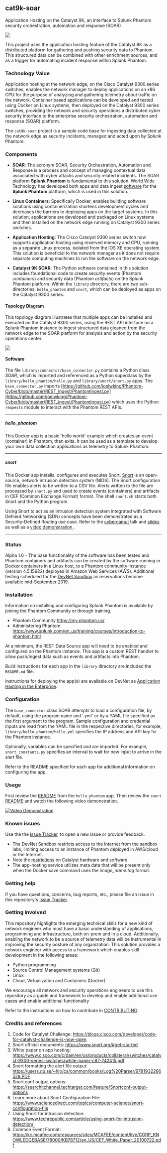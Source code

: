 cat9k-soar
----------
Application Hosting on the Catalyst 9K, an interface to Splunk Phantom security orchestration, automation and response (SOAR)

![](./documentation/images/code_for_catalyst_logo.png)

This project uses the application hosting feature of the Catalyst 9K as a distributed platform for gathering and pushing security data to Phantom. This structured data can be combined with other enrichment sources, and as a trigger for automating incident response within Splunk Phantom.

### Technology Value

Application hosting at the network edge, on the Cisco Catalyst 9300 series switches, enables the network manager to deploy applications on an x86 CPU for the purpose of analyzing and gathering telemetry about traffic on the network. Container based applications can be developed and tested using Docker on Linux systems, then deployed on the Catalyst 9300 series switches, providing the network and security operations a distributed cyber security interface to the enterprise security orchestration, automation and response (SOAR) platform.

The `cat9k-soar` project is a sample code base for ingesting data collected at the network edge as security incidents, managed and acted upon by Splunk Phantom.

### Components

* **SOAR**: The acronym SOAR, Security Orchestration, Automation and Response is a process and concept of managing contextual data associated with cyber attacks and security related incidents. The SOAR platform **Splunk Phantom** is fundamental to this solution. World Wide Technology has developed both apps and data ingest [software](https://github.com/joelwking/Phantom-Cyber) for the **Splunk Phantom** platform, which is used in this solution.

* **Linux Containers**: Specifically Docker, enables building software solutions using containerization shortens development cycles and decreases the barriers to deploying apps on the target systems. In this solution, applications are developed and packaged on Linux systems and then installed on the network edge running on Catalyst 9300 series switches.

* **Application Hosting**: The Cisco Catalyst 9300 series switch now supports application hosting using reserved memory and CPU, running as a separate Linux process, isolated from the IOS XE operating system. This solution is beneficial to the network manager as it does not require separate computing machines to run the software on the network edge. 

* **Catalyst 9K SOAR**: The Python software contained in this solution includes foundational code to create security events (Phantom *containers*) and security data (Phantom *artifacts*) on the Splunk Phantom platform. Within the `library` directory, there are two sub-directories, `hello_phantom` and `snort`, which can be deployed as apps on the Catalyst 9300 series.

#### Topology Diagram

This topology diagram illustrates that multiple apps can be installed and executed on the Catalyst 9300 series, using the REST API interface on a Splunk Phantom instance to ingest structured data gleaned from the network edge to the SOAR platform for analysis and action by the security operations center.

![](./documentation/images/cat9k-soar_topology.png)

#### Software

The file `library/connector/base_connector.py` contains a Python class *SOAR*, which is imported and referenced as a Python superclass by the `library/hello_phantom/hello.py` and `library/snort/snort.py` apps.  The `base_connector.py` imports [https://github.com/joelwking/Phantom-Cyber/blob/master/REST_ingest/PhantomIngest.py](https://github.com/joelwking/Phantom-Cyber/blob/master/REST_ingest/PhantomIngest.py) which uses the Python `requests` module to interact with the Phantom REST APIs. 

___
##### hello_phantom

This Docker app is a basic 'hello world' example which creates an event (container) in Phantom, then exits. It can be used as a template to develop your own data collection applications as telemetry to Splunk Phantom.

___
##### snort

This Docker app installs, configures and executes Snort. [Snort](https://www.snort.org) is an open-source, network intrusion detection system (NIDS). The Snort configuration file enables alerts to be written to a CSV file. Alerts written to the file are processed by `snort.py` and used to create events (containers) and artifacts in CEF (Common Exchange Format) format. The shell `snort.sh` starts both Snort and the Python program.

Using Snort to act as an intrusion detection system integrated with Software Defined Networking (SDN) concepts have been demonstrated as a  Security-Defined Routing use case. Refer to the  [cybergamut](http://cybergamut.com/2014/10/technical-tuesday-28-october-2014-software-defined-networking-by-joel-king-of-world-wide-technology/) talk and [slides](https://www.slideshare.net/joelwking/security-defined-routingcybergamutv11) as well as a [video demonstration ](https://www.youtube.com/watch?v=KvZuklmi9uU).

___

### Status

Alpha 1.0 - The base functionality of the software has been tested and Phantom containers and artifacts can be created by the software running in Docker containers in a Linux host, to a Phantom community instance (version 4.5.15922) deployed in Amazon Web Services (AWS). Additional testing scheduled for the [DevNet Sandbox](https://developer.cisco.com/site/sandbox/) as reservations become available mid-September 2019. 

### Installation

Information on installing and configuring Splunk Phantom is available by joining the Phantom Community or through training.

* Phantom Community https://my.phantom.us/
* Administering Phantom https://www.splunk.com/en_us/training/courses/introduction-to-phantom.html

At a minimum, the REST Data Source app will need to be enabled and configured on the Phantom instance. This app is a custom REST handler to allow push/ingest data such as events and artifacts into Phantom.

Build instructions for each app in the `library` directory are included the `README.md` file.

Instructions for deploying the app(s) are available on DevNet as [Application Hosting in the Enterprise](https://developer.cisco.com/docs/app-hosting).

### Configuration

The `base_connector` class SOAR attempts to load a configuration file, by default, using the program name and '.yml' or by a YAML file specified as the first argument to the program. Sample configuration and credential inputs are read from the YAML file in the respective directories, for example, `library/hello_phantom/hello.yml` specifies the IP address and API key for the Phantom instance.

Optionally, variables can be specified and are imported. For example, `snort_constants.py` specifies an interval to wait for new input to arrive in the alert file.

Refer to the README specified for each app for additional information on configuring the app.

### Usage

First review the [README](./library/hello_phantom/README.md) from the `hello_phantom` app. Then review the `snort` [README](./library/snort/README.md) and watch the following video demonstration.

[![Video Demonstration](./documentation/images/video_icon.png)](http://www.youtube.com/watch?v=YOUTUBE_VIDEO_ID_HERE)

### Known issues

Use the the [Issue Tracker](https://github.com/joelwking/cat9k-soar/issues), to open a new issue or provide feedback. 

* The DevNet Sandbox restricts access to the Internet from the sandbox labs, limiting access to an instance of Phantom deployed in AWS/cloud or the Internet.
* Note the [restrictions](https://developer.cisco.com/docs/app-hosting/#!getting-cat9k-setup) on Catalyst hardware and software.
* The app-hosting service utilizes meta data that will be present only when the Docker save command uses the  *image_name:tag* format. 

### Getting help

If you have questions, concerns, bug reports, etc., please file an issue in this repository's [Issue Tracker](https://github.com/joelwking/cat9k-soar/issues).

### Getting involved

This repository highlights the emerging technical skills for a new kind of network engineer who must have a basic understanding of applications, programming and infrastructure, both on-prem and in a cloud. Additionally, enabling the network to be a source of telemetry data will be instrumental in improving the security posture of any organization. This solution provides a network engineer with access to a framework which enables skill development in the following areas:

* Python programming
* Source Control Management systems (Git)
* Linux
* Cloud, Virtualization and Containers (Docker)

We encourage all network and security operations engineers to use this repository as a guide and framework to develop and enable additional use cases and enable additional functionality

Refer to the instructions on how to contribute in [CONTRIBUTING](./CONTRIBUTING.md).

### Credits and references

1. Code for Catalyst Challenge: https://blogs.cisco.com/developer/code-for-catalyst-challenge-is-now-open
2. Snort official documents: https://www.snort.org/#get-started
3. White paper on app hosting: https://www.cisco.com/c/dam/en/us/products/collateral/switches/catalyst-9300-series-switches/white-paper-c87-742415.pdf
4. Snort formatting the alert file output: https://users.du.se/~hjo/cs/common/books/Log%20Parser/9781932266528.PDF
5. Snort.conf output options: https://searchitchannel.techtarget.com/feature/Snortconf-output-options
6. Learn more about Snort Configuration File: https://www.sciencedirect.com/topics/computer-science/snort-configuration-file
7. Using Snort for intrusion detection: https://www.techrepublic.com/article/using-snort-for-intrusion-detection/
8. Common Event Format: https://kc.mcafee.com/resources/sites/MCAFEE/content/live/CORP_KNOWLEDGEBASE/78000/KB78712/en_US/CEF_White_Paper_20100722.pdf
